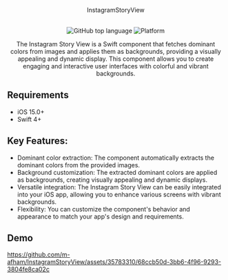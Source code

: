<div align="center">
 
  InstagramStoryView <br>  <br>

![GitHub top language](https://img.shields.io/github/languages/top/m-afham/InstagramStoryView?color=red)
![Platform](https://img.shields.io/cocoapods/p/ios?color=red)

The Instagram Story View is a Swift component that fetches dominant colors from images and applies them as backgrounds, providing a visually appealing and dynamic display. This component allows you to create engaging and interactive user interfaces with colorful and vibrant backgrounds.
  
</div>

## Requirements

- iOS 15.0+
- Swift 4+

## Key Features:
- Dominant color extraction: The component automatically extracts the dominant colors from the provided images.
- Background customization: The extracted dominant colors are applied as backgrounds, creating visually appealing and dynamic displays.
- Versatile integration: The Instagram Story View can be easily integrated into your iOS app, allowing you to enhance various screens with vibrant backgrounds.
- Flexibility: You can customize the component's behavior and appearance to match your app's design and requirements.

## Demo

https://github.com/m-afham/InstagramStoryView/assets/35783310/68ccb50d-3bb6-4f96-9293-3804fe8ca02c


